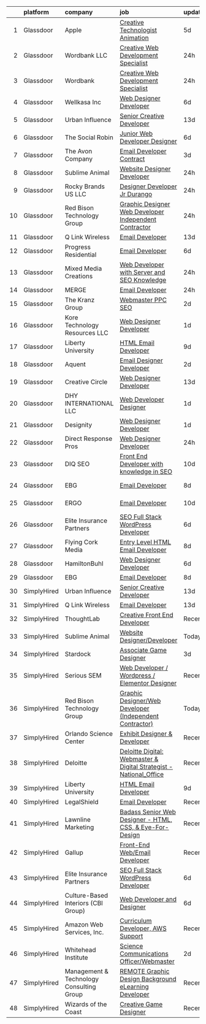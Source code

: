 

|    | platform    | company                                  | job                                                                                                                                                                                                                                                                                                                                                                                                                                                                                                                                                                                                                                                                                                                                                                                                                                                                                                                      | update_time   | location                  |
|---:|:------------|:-----------------------------------------|:-------------------------------------------------------------------------------------------------------------------------------------------------------------------------------------------------------------------------------------------------------------------------------------------------------------------------------------------------------------------------------------------------------------------------------------------------------------------------------------------------------------------------------------------------------------------------------------------------------------------------------------------------------------------------------------------------------------------------------------------------------------------------------------------------------------------------------------------------------------------------------------------------------------------------|:--------------|:--------------------------|
|  1 | Glassdoor   | Apple                                    | [Creative Technologist   Animation](https://www.glassdoor.com/partner/jobListing.htm?pos=126&ao=1136043&s=58&guid=000001838d3f4d42a14a856023a36591&src=GD_JOB_AD&t=SR&vt=w&cs=1_174d0bd8&cb=1664522080005&jobListingId=1008160218699&jrtk=3-0-1ge6jujb12i7b001-1ge6jujbqklui801-fbd191514e7d56a8-)                                                                                                                                                                                                                                                                                                                                                                                                                                                                                                                                                                                                                       | 5d            | Cupertino, CA             |
|  2 | Glassdoor   | Wordbank LLC                             | [Creative Web Development Specialist](https://www.glassdoor.com/partner/jobListing.htm?pos=125&ao=1136043&s=58&guid=000001838d3f4d42a14a856023a36591&src=GD_JOB_AD&t=SR&vt=w&ea=1&cs=1_30a0a669&cb=1664522080005&jobListingId=1008171320727&jrtk=3-0-1ge6jujb12i7b001-1ge6jujbqklui801-c6c79f09952a0590-)                                                                                                                                                                                                                                                                                                                                                                                                                                                                                                                                                                                                                | 24h           | Denver, CO                |
|  3 | Glassdoor   | Wordbank                                 | [Creative Web Development Specialist](https://www.glassdoor.com/partner/jobListing.htm?pos=123&ao=1136043&s=58&guid=000001838d3f4d42a14a856023a36591&src=GD_JOB_AD&t=SR&vt=w&cs=1_69fcaa5b&cb=1664522080004&jobListingId=1008172499957&jrtk=3-0-1ge6jujb12i7b001-1ge6jujbqklui801-03a3dafd97bd46e7-)                                                                                                                                                                                                                                                                                                                                                                                                                                                                                                                                                                                                                     | 24h           | Denver, CO                |
|  4 | Glassdoor   | Wellkasa Inc                             | [Web Designer Developer](https://www.glassdoor.com/partner/jobListing.htm?pos=108&ao=1110586&s=58&guid=000001838d3f4d42a14a856023a36591&src=GD_JOB_AD&t=SR&vt=w&ea=1&cs=1_23ca847e&cb=1664522080003&jobListingId=1008158726924&cpc=F1339989C5CB8906&jrtk=3-0-1ge6jujb12i7b001-1ge6jujbqklui801-64b475efa8964fbd--6NYlbfkN0BdDHiSlq2TKVYTvK036ioTcRDjelCKzvFOpLFiF--0iYywErtz7uGZ-92vhE2ktUvlq98-sndBfZrXxv_ocfrE0XFUVCaf35SpJWwfn1zYGc9UbipOHtfrKrjms-KJ8FQkoywJ2aZMAyeOhwh7wfN33fdYW0oT13cgoa1ojk533IT7nEGSQe3CdKHtaG8IrZc37ufzchWwNygWAHlfTqMP_U6qvij5s95IeGDV5RlEgxtgqooOfHmwlaGRzq0XhcJJmznPQMxwrbsjrkoJtmsjNuuSoDbyajrHaIdrIENbqoZwRxvZgn9eyj_PpK1AybIPMRVN_CprBOV9R-glV7kSYKM8Uimzbfjp5jwfKcVOR9P542ls9mcAtofLueMd_IL8tUhMoZgyy1dmP2Qz_ehbend7iQ1kchZi4unV-HHPt5ORDCGoWH0nZaqkj9mOPrzmFko8mq2d8bBS9raFeFm-IR4FfzQpcaw_bf0wEuJELG5EWAmovaew2cfJRR9n4fOSSe5n-SXZ9g%3D%3D)                                            | 6d            | Scottsdale, AZ            |
|  5 | Glassdoor   | Urban Influence                          | [Senior Creative Developer](https://www.glassdoor.com/partner/jobListing.htm?pos=129&ao=1136043&s=58&guid=000001838d3f4d42a14a856023a36591&src=GD_JOB_AD&t=SR&vt=w&cs=1_fe93619a&cb=1664522080005&jobListingId=1008145206889&jrtk=3-0-1ge6jujb12i7b001-1ge6jujbqklui801-27d6dc21dcf7713e-)                                                                                                                                                                                                                                                                                                                                                                                                                                                                                                                                                                                                                               | 13d           | Remote                    |
|  6 | Glassdoor   | The Social Robin                         | [Junior Web Developer Designer](https://www.glassdoor.com/partner/jobListing.htm?pos=111&ao=1110586&s=58&guid=000001838d3f4d42a14a856023a36591&src=GD_JOB_AD&t=SR&vt=w&ea=1&cs=1_4392b19d&cb=1664522080004&jobListingId=1008158385207&cpc=654405A9B1E0A9F5&jrtk=3-0-1ge6jujb12i7b001-1ge6jujbqklui801-a4700ca198d49a1e--6NYlbfkN0BVEiCwtio_zq3mOGmhG3aHdQny94tlzy-k67z9IkphDraalBvzlH_uzJy8THcCVP2waJSd3yiwSETxdtK4p7WGdYe6iEdQIgLTJgRkgtmaAG-Ira_mL4q6O-3H-ODYq0f377Ah1rO660J0oLi7zvjCMqIM9s-nWo1gLlJP3or2dewY9edJ01451bpvce_yHEeaBLThY4s-A4wG18o3giBPvyV6l1tMoJ1viLAUBcNN3rcaXnweMa1g1D_oyCuvIFemhiCBnSJ9QUCneP3FUtaeGbj95XR-4psVw8_g5Gjkuy65lU4onFiqi6OsbI-NhnaK9AgYcDR_Qc2tOkyAmi05WX0LSE297oBEsLqYJKHixssQTw50zhdJGpcQ55RmODpmTkdnLRmat03p7ZZJR2lvSL-7yqmOJ7on0o72AOEVRM6nbNxXd8prwBwUkdScyC9Ts8PpkLzUH2lZS_mFajoyVuvv-3i8N05wpvFm3yLY9iXTBXhg8F0PpSXsV8eDZy5Wf8s3sljLeg%3D%3D)                                     | 6d            | Dallas, TX                |
|  7 | Glassdoor   | The Avon Company                         | [Email Developer  Contract ](https://www.glassdoor.com/partner/jobListing.htm?pos=130&ao=1136043&s=58&guid=000001838d3f4d42a14a856023a36591&src=GD_JOB_AD&t=SR&vt=w&cs=1_79e6053b&cb=1664522080005&jobListingId=1008162792934&jrtk=3-0-1ge6jujb12i7b001-1ge6jujbqklui801-b7408ea2e7c3ffd8-)                                                                                                                                                                                                                                                                                                                                                                                                                                                                                                                                                                                                                              | 3d            | New York, NY              |
|  8 | Glassdoor   | Sublime Animal                           | [Website Designer Developer](https://www.glassdoor.com/partner/jobListing.htm?pos=114&ao=1136043&s=58&guid=000001838d3f4d42a14a856023a36591&src=GD_JOB_AD&t=SR&vt=w&ea=1&cs=1_96188df5&cb=1664522080004&jobListingId=1008171544420&jrtk=3-0-1ge6jujb12i7b001-1ge6jujbqklui801-f0681a40b79ee175-)                                                                                                                                                                                                                                                                                                                                                                                                                                                                                                                                                                                                                         | 24h           | Remote                    |
|  9 | Glassdoor   | Rocky Brands US  LLC                     | [Designer Developer  Jr   Durango](https://www.glassdoor.com/partner/jobListing.htm?pos=121&ao=1136043&s=58&guid=000001838d3f4d42a14a856023a36591&src=GD_JOB_AD&t=SR&vt=w&cs=1_b42b04a4&cb=1664522080004&jobListingId=1008171506609&jrtk=3-0-1ge6jujb12i7b001-1ge6jujbqklui801-30142eb6d244303e-)                                                                                                                                                                                                                                                                                                                                                                                                                                                                                                                                                                                                                        | 24h           | Nelsonville, OH           |
| 10 | Glassdoor   | Red Bison Technology Group               | [Graphic Designer Web Developer  Independent Contractor ](https://www.glassdoor.com/partner/jobListing.htm?pos=116&ao=1136043&s=58&guid=000001838d3f4d42a14a856023a36591&src=GD_JOB_AD&t=SR&vt=w&ea=1&cs=1_c12c2619&cb=1664522080004&jobListingId=1008171145371&jrtk=3-0-1ge6jujb12i7b001-1ge6jujbqklui801-799d36e0647a86d9-)                                                                                                                                                                                                                                                                                                                                                                                                                                                                                                                                                                                            | 24h           | Remote                    |
| 11 | Glassdoor   | Q Link Wireless                          | [Email Developer](https://www.glassdoor.com/partner/jobListing.htm?pos=101&ao=1110586&s=58&guid=000001838d3f4d42a14a856023a36591&src=GD_JOB_AD&t=SR&vt=w&ea=1&cs=1_e053fd84&cb=1664522080002&jobListingId=1008145499494&cpc=5AD91290C07BA34D&jrtk=3-0-1ge6jujb12i7b001-1ge6jujbqklui801-5acae6bc754706ba--6NYlbfkN0C1n-7uwLBmXreK9Hz04i1NaXR3ByHk8AHoFYtQOHcucujL0OejuP43GxcqxQKYyI1W-t8fCmKdoVAY_woidZTYObswFalwwu3_ZBaqOTgQTfoYV6OAR275QxWBvQtRt_08BsXQuZ6eSHeXgyrAJvQD2zODIrOOvmY3b8zt6W3mfgimadwcqXogSco_AI7Ry8OEXruG4Pe1W_lCSdUzeNISYSiLrDjKdo2JxPRL_NXdTCxXUrvVkMJMMhH0-tShDM3dpSwQF4pBB5W55-V802UMO3bBz_nINJWuIEs-bdlZqGIjNnkkk28WzgOch5bVTB2vv6skS4kvnsGSNVemidF4hI5e3pyIu49elTlGmb49HXuAm2YYPF0C59sNt9f4OhTEA9aQVHBvl_fUmInQFTIY97BfoPYiP2-d_a22vmW7ssAtXq7KkCwjtaWZ4TT9dijFUdaAHTDOsQQWLRC9ECKrWcqZYAM87Xm9TJieiFa8VxUMoWfdcbg0zpMF7w0tUKyTL0edS-12zg%3D%3D)                                                   | 13d           | Dania, FL                 |
| 12 | Glassdoor   | Progress Residential                     | [Email Developer](https://www.glassdoor.com/partner/jobListing.htm?pos=127&ao=1136043&s=58&guid=000001838d3f4d42a14a856023a36591&src=GD_JOB_AD&t=SR&vt=w&ea=1&cs=1_98525eb5&cb=1664522080005&jobListingId=1008158897178&jrtk=3-0-1ge6jujb12i7b001-1ge6jujbqklui801-f154aef869fffa24-)                                                                                                                                                                                                                                                                                                                                                                                                                                                                                                                                                                                                                                    | 6d            | Remote                    |
| 13 | Glassdoor   | Mixed Media Creations                    | [Web Developer with Server and SEO Knowledge](https://www.glassdoor.com/partner/jobListing.htm?pos=122&ao=1136043&s=58&guid=000001838d3f4d42a14a856023a36591&src=GD_JOB_AD&t=SR&vt=w&ea=1&cs=1_332a185a&cb=1664522080004&jobListingId=1008171604899&jrtk=3-0-1ge6jujb12i7b001-1ge6jujbqklui801-c475aacd3b6c921d-)                                                                                                                                                                                                                                                                                                                                                                                                                                                                                                                                                                                                        | 24h           | Remote                    |
| 14 | Glassdoor   | MERGE                                    | [Email Developer](https://www.glassdoor.com/partner/jobListing.htm?pos=117&ao=1136043&s=58&guid=000001838d3f4d42a14a856023a36591&src=GD_JOB_AD&t=SR&vt=w&cs=1_0cd7fed3&cb=1664522080004&jobListingId=1008171055566&jrtk=3-0-1ge6jujb12i7b001-1ge6jujbqklui801-965ae768e3e6e0d5-)                                                                                                                                                                                                                                                                                                                                                                                                                                                                                                                                                                                                                                         | 24h           | Denver, CO                |
| 15 | Glassdoor   | The Kranz Group                          | [Webmaster   PPC   SEO](https://www.glassdoor.com/partner/jobListing.htm?pos=128&ao=1136043&s=58&guid=000001838d3f4d42a14a856023a36591&src=GD_JOB_AD&t=SR&vt=w&ea=1&cs=1_0945f44a&cb=1664522080005&jobListingId=1008165010724&jrtk=3-0-1ge6jujb12i7b001-1ge6jujbqklui801-d6a75ba9a9a9c038-)                                                                                                                                                                                                                                                                                                                                                                                                                                                                                                                                                                                                                              | 2d            | Remote                    |
| 16 | Glassdoor   | Kore Technology Resources  LLC           | [Web Designer Developer](https://www.glassdoor.com/partner/jobListing.htm?pos=106&ao=1110586&s=58&guid=000001838d3f4d42a14a856023a36591&src=GD_JOB_AD&t=SR&vt=w&ea=1&cs=1_72ec08ec&cb=1664522080003&jobListingId=1008168463791&cpc=DFCAFF9DFE7B86C3&jrtk=3-0-1ge6jujb12i7b001-1ge6jujbqklui801-d99799034ddfdec0--6NYlbfkN0Dx3r3E47sSe5bB3PIy1uzBZvlB7xy2NhfhZMlxQTsxrAQD8T1sSXSY8Rvdj3_bO-JcrwrlPRkVWt-OYtuHFfH5uDGKVFsD87ESD834f4rUqh0pVxUTQIaidqLsggl-BXlEEx722qIdsF-wX37nh6cO0YuXnQVImALmluIcCr8Q1CVAI49k3Jz8zy13cuv5UMY2hSZgg7Ws6jWp5pR7bbNtV7bebSwGbXzOJE1in76t6CsDOt2aqzHSQF72qehg0CI1B24HF-JbmFpJF_y5Yl2L2dsEB7f6ezCZPprE5KhWTqN2rGMM44tdgcPqhUZgBFw_fSnI7Tb-U_wVQnBPQNmULM_UCd4IWGqofk4Ms9eUUyo5onnqw7pHUJ-mnRzgMzyp2m_msqLIMfhL-rjKdcTQLzI9ndqcpJ7X3riFa-JXlYzcdpy59-nO1J0ZMwoMvHaWtSjhQekTX8CVSqko8fxDXE79wT8TFvmWUfvVopl-oskk_leV8qgdHY6HjFBGe8HAIhfFdI5WeQ%3D%3D)                                            | 1d            | Pittsburgh, PA            |
| 17 | Glassdoor   | Liberty University                       | [HTML Email Developer](https://www.glassdoor.com/partner/jobListing.htm?pos=102&ao=1110586&s=58&guid=000001838d3f4d42a14a856023a36591&src=GD_JOB_AD&t=SR&vt=w&ea=1&cs=1_5c78da60&cb=1664522080002&jobListingId=1008151666447&cpc=8795CF9063CD573D&jrtk=3-0-1ge6jujb12i7b001-1ge6jujbqklui801-03f53513057877f3--6NYlbfkN0DHcE3Yf712Agg8ZUXPGnqUMnlB1FJ9ngFGtC1q6_ct6MWlnKqlMTtVGixI92paWSuDYXUyQe_64BfCn8KF_3C96MVvzeGRhxw6z5b6qEmOgiZwOYmI0xeitNxYHnJPJYcvuNwQpA5Tu-nP56s8N1U8FD5-TrOwJ6r9wrLiTwJ0dhToQ2xlqjxmM0APfqExfgWtU7qghq2MObt_RbVjgCsMhifRVVtQZ3UvERETlKajkVFIDY4XzCMO1w8Ta3EPUc43luv2CtoOqvXd2UdS17yOMRvW-eEYpz6tEEXUsr3HSEmMtKwlk25LkKzydgWFCP6zH77T8Gpri2qWYJ7UwodNBVpWo_2pMhj8RaTdxPzk1V6S4skmUJzMp8S-nFhdw5xrz1bQJs_mj3M2p60daTd76c_EZUyHfWdPvJxgE4Xgdm4T_o7cqIls_wK9nxkLE12ep_UdMfvwOdAosRwuzSVU-Qp5qoCyyqpWTpZ2gzy_6z_Ef8ox6bU7Ug6h66OEDgs%3D)                                                            | 9d            | Remote                    |
| 18 | Glassdoor   | Aquent                                   | [Email Designer   Developer](https://www.glassdoor.com/partner/jobListing.htm?pos=113&ao=1110586&s=58&guid=000001838d3f4d42a14a856023a36591&src=GD_JOB_AD&t=SR&vt=w&cs=1_c8cd83e2&cb=1664522080004&jobListingId=1008166262011&cpc=9908D8D4413DBB8A&jrtk=3-0-1ge6jujb12i7b001-1ge6jujbqklui801-622daec645d04420--6NYlbfkN0DMrcEu7yrtATojKJA7cEzGQ3FdRGWLh0CZQInL4ECGI9gD0Wolx9R2v-Aex0-GK041Xi4dp_6ULFO3w_3LjU2BMF0LvuMsSSgW2c2SrVk5hdgSQpFu_tq878gARf3FLqSuPRG17dymVYsAydq41QtQqFJ_aWvMga7qWcq_H2p5jD6zforfSxfCnfF-5hYkQdUyO0m_MV0_rKiv88CJBLYYu8HgEi4DQtv2xchrMbwCIJQ0uTYPILd7Rr2LyxXrQ3uexTFaScu3p9NKsgNxX2YsGZeMiZKZ7t_9GIjjs5b9WYSTFPx4JQc4XGMPQOrbb6yANRX5E7Xcfqr8itwgZ82BoNMUX86B5G8pqKRPyx6f4qAyo2YH6FX9CymYOJFbnqbl-DpC0Y5gMGcHAQA_a0UanzFJDpWsyMyYNTMrpl6sb2ru2ilxJXOAa8u5qVN0YPEM2r6_-TSMyg%3D%3D)                                                                                                             | 2d            | Richmond, VA              |
| 19 | Glassdoor   | Creative Circle                          | [Web Designer   Developer](https://www.glassdoor.com/partner/jobListing.htm?pos=112&ao=1110586&s=58&guid=000001838d3f4d42a14a856023a36591&src=GD_JOB_AD&t=SR&vt=w&cs=1_0849d622&cb=1664522080004&jobListingId=1008144518073&cpc=334ABAF5D42DC775&jrtk=3-0-1ge6jujb12i7b001-1ge6jujbqklui801-509f68923e5c071b--6NYlbfkN0BPwlZa85gbT4Q3XYQoU_uQn0Qmw9zd_9UNfmcwtqAVud1yvyq1Z4UAlx1bxhDUi3IylK4O56pvEW6nbq40hYO2z1Zqn6T_tUYXwOh7VB0bbJVVxeqDOCJla6Nk70emjPvRumMlH-6lYRvkogN5p-649NG-Yh8cwCHV7E95Ji0fYFma_3oYiCNKCCj2jQBJZYPcLTlYU99daiHS8Y6qi6rKZ61hh601UGuC_wDoDIsSux3-GzuYsr-k-0Yj_ng16m5GuAPszvOjzZJzRNK_hfiR41JxkwetI700NqLTLMBz71el9Rjwsob67EFEtLU2klEIq-jTP0QuyQibJmtZ1SgG8ggmDxflrOORf662_Ug63X29CsKDiBTp7eIrL2QorSEM5Aw3McDBP2C_933QhmcwKdsvO1w-ejK1EMLl9jLCQmMXfEUOzFElCyY0vU1H4HYFUWe4rXo_rrcipLBT6mcQ37J2bqj9zAIQ5BhFIER2MFEr-yEsmtGu04cSPRSxowNxvk6t4kbm7Q%3D%3D)                                               | 13d           | Irving, TX                |
| 20 | Glassdoor   | DHY INTERNATIONAL LLC                    | [Web Developer Designer](https://www.glassdoor.com/partner/jobListing.htm?pos=110&ao=1110586&s=58&guid=000001838d3f4d42a14a856023a36591&src=GD_JOB_AD&t=SR&vt=w&ea=1&cs=1_eb45533b&cb=1664522080004&jobListingId=1008168077462&cpc=32EE424DE2B657EB&jrtk=3-0-1ge6jujb12i7b001-1ge6jujbqklui801-1a5e4fa3e12341dc--6NYlbfkN0D788tVLZnHYB2JKTLmCXo4PydfvtZKcdbYx6lxKaz3IlftlMCfsI1zAt_-TLVgxMF5z96zPYuNRhJhAbnygqwNwI6ZmUvbYDNH3mqctEki1KyS1BSVSplvI0LQuHsKydrERtTfS7l5Kf3yU1BfLgx6hgKJTy2eBISfiLP66AiuAScTcINeagKQ4AwMFuAmmIeoGgiLuhZBPMj2FguavodfvCwWOTUIvEAVEC873cNSUQ6qDEiGcmmH74ltPByGzMNZSiSr73KmSOMT6QsFyJmTKQUovZVHq3aOFz1gwToEc_0aPPMEWjAu28PzQAHTTUwydP1N8PQ5wCNPm3CnHChrSMkbc00Q1MOBY3nGwv-IKsLb9l0p5set-hRDasZv7bzNtKBJGYY0-nI5JYBPZisQEzC_MXOQqlhy1xK8zDXxHLua5RfrYuQUyViQpbBJp6lpXxE9yIdkQET2cd4qhLWa_nxm663YZIPhcJRjkk9UCTonQYw1Co8H02z5rYVws7gQsPT_pPxhug%3D%3D)                                            | 1d            | Long Island City, NY      |
| 21 | Glassdoor   | Designity                                | [Web Designer Developer](https://www.glassdoor.com/partner/jobListing.htm?pos=118&ao=1136043&s=58&guid=000001838d3f4d42a14a856023a36591&src=GD_JOB_AD&t=SR&vt=w&ea=1&cs=1_4cae23c3&cb=1664522080004&jobListingId=1008168777340&jrtk=3-0-1ge6jujb12i7b001-1ge6jujbqklui801-35c27d05ffd76b06-)                                                                                                                                                                                                                                                                                                                                                                                                                                                                                                                                                                                                                             | 1d            | Remote                    |
| 22 | Glassdoor   | Direct Response Pros                     | [Web Designer Developer](https://www.glassdoor.com/partner/jobListing.htm?pos=109&ao=1110586&s=58&guid=000001838d3f4d42a14a856023a36591&src=GD_JOB_AD&t=SR&vt=w&ea=1&cs=1_2365eb6f&cb=1664522080003&jobListingId=1008171711983&cpc=4B86475FAF393599&jrtk=3-0-1ge6jujb12i7b001-1ge6jujbqklui801-6fca22d9360f4209--6NYlbfkN0BzyIYrTMR_AjNKh_kvAG8N613gtHPANQ3sdLTkrtBd-8karw_UYrYBjbBYbyiHKK0dGIQVaxyM8si7W5UpmK_HjIuAaH5ap2au1XQUdCX735tEgxeISR4A-lL_EFNmbj4IHj87YKvJeZTCYp6uxFZDcygWKrNHbA8xBLNzqsyImMYc0UDntqn2WYjupi6bEzNNZaN-xsU_MNkYLHSRl2p01hE3qXgkwKPKFQ-YJzy5VzCDeqqiqnVRng1L8oHhUkvzaLS0C_gTejCluKV2-iuw6PF101AAO8CEDgXAhuW8_WeTtdnCbJaXA0qyqbuF5mniGh2JKFZgOZcpFziki19kH5N61TG43lbAiviFC_ZhZIqQQFnRbfl7s_ePP_oCsaExEh6vFeBWXDzmcuEVFpaQ_REhqRIpm2sxW_pBBroQCNQZsEr3b2lSeq7E1G8LOzv9RcQMTTOdS_emHTFF4ks5t26AK2NK_2v3Djxpt6OhfFreQ4GHtVaYVB-Kqn6jAKmA4gTiqOwb8Q%3D%3D)                                            | 24h           | Delray Beach, FL          |
| 23 | Glassdoor   | DIQ SEO                                  | [Front End Developer with knowledge in SEO](https://www.glassdoor.com/partner/jobListing.htm?pos=120&ao=1136043&s=58&guid=000001838d3f4d42a14a856023a36591&src=GD_JOB_AD&t=SR&vt=w&ea=1&cs=1_8a683012&cb=1664522080004&jobListingId=1008149803097&jrtk=3-0-1ge6jujb12i7b001-1ge6jujbqklui801-ee95c5c2ad66a98d-)                                                                                                                                                                                                                                                                                                                                                                                                                                                                                                                                                                                                          | 10d           | Remote                    |
| 24 | Glassdoor   | EBG                                      | [Email Developer](https://www.glassdoor.com/partner/jobListing.htm?pos=105&ao=1110586&s=58&guid=000001838d3f4d42a14a856023a36591&src=GD_JOB_AD&t=SR&vt=w&ea=1&cs=1_60c9cddc&cb=1664522080003&jobListingId=1008155179808&cpc=6BBECBC74F3AC36E&jrtk=3-0-1ge6jujb12i7b001-1ge6jujbqklui801-11c7121c53daf6ec--6NYlbfkN0CGHq1MJnkK8F4V1fAcTx22M1KbVuTsSK4uMyV0HySEDY2sob4WxX3sNiaM8dxrRRI4PWW4nk64U5JBc-Y8o6JcBkVEgqJdYNNwe6kzDBoy7PXcSE8oBNN36OjMUcNjO4NCvcksOgo40LT40jU69vg3WON1HCGD8WsOglbyyjVjZXWudzfExmObFoeGgCShclWBzB28bpJhp2yrwZR5ZIY2TbfwnmSkktytNliHUBnWIX3He_GlcTXS6faXJKwC6qF1RU7t0giRNYg6PUeymISRX6shl3hea8sJwwoNm1HxhaFn54J_HP1lGlhGPSQh_jciM85cGO25wIaLelOAJfZTSPYEuSxkcWq6fvUz-N4kTehYngTgCXL2fEPxu930Zvp5lHywrtRxYqhJSZIKZoI3UbpYZd81606EkPqg3ZZPVNOO8SQDtTDrR92L4zMz-J3jDeBSbUNU_GyxKTdi2UHWo1mPGUzNej6xnjZwuGU4w539K1t0XUv3ae2aOjkIJet0JXF_-oavWC2vH7T8yV8XeQc_X62uExZpJMPB91BBey7C5JElabybWbotIcl0vXg%3D) | 8d            | New York, NY              |
| 25 | Glassdoor   | ERGO                                     | [Email Developer](https://www.glassdoor.com/partner/jobListing.htm?pos=115&ao=1136043&s=58&guid=000001838d3f4d42a14a856023a36591&src=GD_JOB_AD&t=SR&vt=w&ea=1&cs=1_efebbb8c&cb=1664522080004&jobListingId=1008149160717&jrtk=3-0-1ge6jujb12i7b001-1ge6jujbqklui801-d3a7b0f5214460bb-)                                                                                                                                                                                                                                                                                                                                                                                                                                                                                                                                                                                                                                    | 10d           | New York, NY              |
| 26 | Glassdoor   | Elite Insurance Partners                 | [SEO Full Stack WordPress Developer](https://www.glassdoor.com/partner/jobListing.htm?pos=104&ao=1110586&s=58&guid=000001838d3f4d42a14a856023a36591&src=GD_JOB_AD&t=SR&vt=w&ea=1&cs=1_83dec484&cb=1664522080003&jobListingId=1008158190005&cpc=6193B0C32834B022&jrtk=3-0-1ge6jujb12i7b001-1ge6jujbqklui801-a0ea9245d6fa4c82--6NYlbfkN0B4jp5mfsiLEiFpPCxOna81i2z6rJx9ZIZWhVZJ6SFnYXCWJwwq39Svy5SwSHXL2CDEWkrfSIEY8rD4Kf7vONLJXSv1Oo2u736C5bxpelPlGVSoiTMe03Fob9AlcWAREJIAC9c8n53pLR62aGQfxVorOh5ZWjsD5KTctigLkjCy8siiZWO94SHQ1MP3sGNr5mQgGkigplaFvbn_mArntSscjfhEfr3vLSMumBdh7rDoYIMRkVFaInMq1M5D-ip6jBNQFWKy15ybs1h2XI9mPoTLf7EoUIZryPqqEYxitasWmMeow0ggQ_hN0qulbc46WXTY_QRG3SkpTy8oK1zaJxVlmJ9XiScGJ01oROINPSU0o3KFlZTzcgCSzLa7t6rlHit66Qf3KIgKsdCZ1UgXyxV6dFZaeAoRIRdYc70Fxohnu38hRdYv0Z6MnTs6JBQPItzivgpsMq2cGe32Z5QcJjwjQpSseL3x7jk0RVQb_-Egj1xxURZ-PvatKbivEvll7l4TORA9n3NaubR2T7N9Ej0M)                            | 6d            | Remote                    |
| 27 | Glassdoor   | Flying Cork Media                        | [Entry Level HTML Email Developer](https://www.glassdoor.com/partner/jobListing.htm?pos=124&ao=1136043&s=58&guid=000001838d3f4d42a14a856023a36591&src=GD_JOB_AD&t=SR&vt=w&cs=1_15ed34b0&cb=1664522080005&jobListingId=1008152841850&jrtk=3-0-1ge6jujb12i7b001-1ge6jujbqklui801-41bf9f4e9999314a-)                                                                                                                                                                                                                                                                                                                                                                                                                                                                                                                                                                                                                        | 8d            | Pittsburgh, PA            |
| 28 | Glassdoor   | HamiltonBuhl                             | [Web Designer Developer](https://www.glassdoor.com/partner/jobListing.htm?pos=107&ao=1110586&s=58&guid=000001838d3f4d42a14a856023a36591&src=GD_JOB_AD&t=SR&vt=w&ea=1&cs=1_b583b059&cb=1664522080003&jobListingId=1008158597606&cpc=6945AE2F4B03E059&jrtk=3-0-1ge6jujb12i7b001-1ge6jujbqklui801-85490882144fd161--6NYlbfkN0CsvGRZbeWXy7T_FdI8kH1f0ZYakdqkbhVCS9dk-U2LcbO7TWKGV0_G2dU5JZ-MBi8Mb8JCsb10BlTzXqxx61ZtwYGwEh_YY3aOydQ3YrOSZwQG39k8QbUx3F7BcnXSBIhmZUOEGtc9dVgL2PIjY2VdyquHx2Gr_6a1X8bbPRdEZe99aTmirVMrK2BLHYiJLSgZOkAHfwJTKE69S_ThsmW1J7VTayJNtGrK5OuRGE8XegcoPyi5xNdfR6T_m0JYpZnQp9jAydGNpF1myXn5gh1TZSNJWUpZwxJ_jWOFwzsWWUEC7cqWXVFDwv6xyrGOn259K4KaYXTAYyCDSgIcbSz0cuhlQJMROECZIwPzQMaFUNAkjEJUP2jQePx2Z_r_BcxtvmxgVnULBIb8zbgm1PUgoj4HlZCzdoZICZWyW4YdVdiI74q1nmOC5NN9AI5T1oT44oYOpjh6NU9MCzGI9DVx3J27ewYkH3JA04wXuFwnpYCnDvzT55nBGWiuwg5KLM-rtcLv3tLknw%3D%3D)                                            | 6d            | Fairfield, NJ             |
| 29 | Glassdoor   | EBG                                      | [Email Developer](https://www.glassdoor.com/partner/jobListing.htm?pos=103&ao=1110586&s=58&guid=000001838d3f4d42a14a856023a36591&src=GD_JOB_AD&t=SR&vt=w&ea=1&cs=1_ce8d335e&cb=1664522080003&jobListingId=1008155179878&cpc=8CDBB1EC89CF7160&jrtk=3-0-1ge6jujb12i7b001-1ge6jujbqklui801-0cf2d650b1241a42--6NYlbfkN0CGHq1MJnkK8F4V1fAcTx22M1KbVuTsSK4uMyV0HySEDY2sob4WxX3sNiaM8dxrRRI4PWW4nk64U5LS0ksKGxjRfcxXonHEntuje1qEiuY8JipbLCUpMIGyRwnJe74w7o_Umpouq2heJbYzv_zhvgTJuGHP7gCijAgVulDxgkyEBKJI_CCzX466xUpCPsnkPZMcsBqi_MzJjCcSPyTvQBvu8C89t3Kx3iO6xVYXBEN2TxOuTgxy5S_800oxP2HRMlaKD6-_QLUUTpnLd4m8B8wPAtIjCNhV_VnkM-M4VyJ0gK3WdcxlS-VPnJtEAUNrjNZ5IYWyxAmavrEZ5kwrBFoKo54C29oVQXsluwJAcOGjOPq8PYYNh9mSpTAFolTHrQqF4O1qjTqpYENE7k7r1dpWxDMc_QkcuPm0lL2kjTlZ9Eee9IsI4K1EUXiLqxzF8AAz7e0IsZ50tXtKJR5co6ZlAnSAiYc-yCSoisAIzr9_49I6UI2IJDfEkc_xEOfigV8vVcxfTavTb_PoabopoIRHkd8pqusgFTO22KU_qrZ4075ppLAHJ7tKSSW3APxLMXY%3D) | 8d            | Miami, FL                 |
| 30 | SimplyHired | Urban Influence                          | [Senior Creative Developer](https://www.simplyhired.com/job/lpE_bL-yjqpHSloyTj3b2W_ymBr2Qt4fxKsCaBDIyNYur2UKulPh3g?q=creative+developer)                                                                                                                                                                                                                                                                                                                                                                                                                                                                                                                                                                                                                                                                                                                                                                                 | 13d           | Remote                    |
| 31 | SimplyHired | Q Link Wireless                          | [Email Developer](https://www.simplyhired.com/job/ERKBckmKU_GUZZ9ZCs_7FwORMR8lo-YumrmsSyex9sX_19dVAO-IYQ?q=creative+developer)                                                                                                                                                                                                                                                                                                                                                                                                                                                                                                                                                                                                                                                                                                                                                                                           | 13d           | Dania, FL                 |
| 32 | SimplyHired | ThoughtLab                               | [Creative Front End Developer](https://www.simplyhired.com/job/mgyrVi9xGEdxnGefTgk-b1MEAbWAmB7-1ZjyK984IfKjhJP0_X6Krg?q=creative+developer)                                                                                                                                                                                                                                                                                                                                                                                                                                                                                                                                                                                                                                                                                                                                                                              | Recently      | Remote                    |
| 33 | SimplyHired | Sublime Animal                           | [Website Designer/Developer](https://www.simplyhired.com/job/CDuXwPf3gtRpF2_OLnI2AbtLxSYWbEX2LrkeTTONjL_ZJ0rC6PuTDw?q=creative+developer)                                                                                                                                                                                                                                                                                                                                                                                                                                                                                                                                                                                                                                                                                                                                                                                | Today         | Remote                    |
| 34 | SimplyHired | Stardock                                 | [Associate Game Designer](https://www.simplyhired.com/job/EfxXooYL9yQ4fTQBXbn8W7C1CYyrJTt8cEL6ZgebYPtIAoFJDW__Rg?q=creative+developer)                                                                                                                                                                                                                                                                                                                                                                                                                                                                                                                                                                                                                                                                                                                                                                                   | 3d            | Plymouth, MI              |
| 35 | SimplyHired | Serious SEM                              | [Web Developer / Wordpress / Elementor Designer](https://www.simplyhired.com/job/aCf_9_ugq9Xy9HyGkNLILKPG6qCWF7PUYz5r9eHDEN88XxCoYc1qPA?q=creative+developer)                                                                                                                                                                                                                                                                                                                                                                                                                                                                                                                                                                                                                                                                                                                                                            | Recently      | Remote                    |
| 36 | SimplyHired | Red Bison Technology Group               | [Graphic Designer/Web Developer (Independent Contractor)](https://www.simplyhired.com/job/UbXt7iMUI_1dCuBUn9TdYrGv8eby8DrQ1_szGWGDgN9rN3fa-Ik_hw?q=creative+developer)                                                                                                                                                                                                                                                                                                                                                                                                                                                                                                                                                                                                                                                                                                                                                   | Today         | Remote                    |
| 37 | SimplyHired | Orlando Science Center                   | [Exhibit Designer & Developer](https://www.simplyhired.com/job/JpuP0DVPATVwH0-XnxFsc8nJ-z6kfBqXsh9luvt7lVv6oPB3kNfQcg?q=creative+developer)                                                                                                                                                                                                                                                                                                                                                                                                                                                                                                                                                                                                                                                                                                                                                                              | Recently      | Orlando, FL               |
| 38 | SimplyHired | Deloitte                                 | [Deloitte Digital: Webmaster & Digital Strategist - National_Office](https://www.simplyhired.com/job/qe1FSHEHnqjuBtvuc9CMu-iigRN8hP-WSTjGkoNqVqGiv5lr6d_4Ng?q=creative+developer)                                                                                                                                                                                                                                                                                                                                                                                                                                                                                                                                                                                                                                                                                                                                        | Recently      | Sacramento, CA            |
| 39 | SimplyHired | Liberty University                       | [HTML Email Developer](https://www.simplyhired.com/job/n7ZBIoizNvg1vnbsiAIDufegw0i4ApkD0M26QH770WAN4RoUlue8Ew?q=creative+developer)                                                                                                                                                                                                                                                                                                                                                                                                                                                                                                                                                                                                                                                                                                                                                                                      | 9d            | Remote                    |
| 40 | SimplyHired | LegalShield                              | [Email Developer](https://www.simplyhired.com/job/InTvnyVbqqJ0ZXH8aW9nGoLkyyPTA1D_lZhsgxpXdnwKdCgxXf_9kA?q=creative+developer)                                                                                                                                                                                                                                                                                                                                                                                                                                                                                                                                                                                                                                                                                                                                                                                           | Recently      | Remote                    |
| 41 | SimplyHired | Lawnline Marketing                       | [Badass Senior Web Designer - HTML, CSS, & Eye-For-Design](https://www.simplyhired.com/job/4LeYlf-Zfp_YILjmdpUi16aXIp6Nrjf_AWhmFXhaAek2VFqdj_u4zQ?q=creative+developer)                                                                                                                                                                                                                                                                                                                                                                                                                                                                                                                                                                                                                                                                                                                                                  | Recently      | Tampa, FL                 |
| 42 | SimplyHired | Gallup                                   | [Front-End Web/Email Developer](https://www.simplyhired.com/job/vRPm4SMwT9V47B2SUUdSmgKmAXNVscGmPwJs1NSCIwaGlRZMym1m8w?q=creative+developer)                                                                                                                                                                                                                                                                                                                                                                                                                                                                                                                                                                                                                                                                                                                                                                             | Recently      | Omaha, NE                 |
| 43 | SimplyHired | Elite Insurance Partners                 | [SEO Full Stack WordPress Developer](https://www.simplyhired.com/job/24lnphZHtgQjs-2nwAREX6KcW7DkjicIN4kTAfUOIii4Ro8DjnejQw?q=creative+developer)                                                                                                                                                                                                                                                                                                                                                                                                                                                                                                                                                                                                                                                                                                                                                                        | 6d            | Remote                    |
| 44 | SimplyHired | Culture-Based Interiors (CBI Group)      | [Web Developer and Designer](https://www.simplyhired.com/job/6AJHqP6gQVjF9PFWpJdlUGBilIovmW1zhBaULsThq6XFhEmlfc9a-Q?q=creative+developer)                                                                                                                                                                                                                                                                                                                                                                                                                                                                                                                                                                                                                                                                                                                                                                                | 6d            | San Antonio, TX           |
| 45 | SimplyHired | Amazon Web Services, Inc.                | [Curriculum Developer, AWS Support](https://www.simplyhired.com/job/VJ2mxpB_C3RiZ9WEdGHt_L8L7tDgh2uUlbSQc1Inzt2mb5hjGzhRXQ?q=creative+developer)                                                                                                                                                                                                                                                                                                                                                                                                                                                                                                                                                                                                                                                                                                                                                                         | Recently      | Remote                    |
| 46 | SimplyHired | Whitehead Institute                      | [Science Communications Officer/Webmaster](https://www.simplyhired.com/job/zTeP-7vQjHBHjhIlO625u3ZIvmb4wC7QZhiY36dXLxow8pUehdMYlg?q=creative+developer)                                                                                                                                                                                                                                                                                                                                                                                                                                                                                                                                                                                                                                                                                                                                                                  | 2d            | Cambridge, MA             |
| 47 | SimplyHired | Management & Technology Consulting Group | [REMOTE Graphic Design Background eLearning Developer](https://www.simplyhired.com/job/L4wQ1NKQRERsho4Q7vsICiLlZIHIc0C2ZNDKmJgVnzZF9SYTgS7iQg?q=creative+developer)                                                                                                                                                                                                                                                                                                                                                                                                                                                                                                                                                                                                                                                                                                                                                      | Recently      | Raleigh, NC +24 locations |
| 48 | SimplyHired | Wizards of the Coast                     | [Creative Game Designer](https://www.simplyhired.com/job/3U5NPAcld9zZ3VOc-NItCD-NzNvgqaZqPjmcmGZRZsaeN5WygOP2eA?q=creative+developer)                                                                                                                                                                                                                                                                                                                                                                                                                                                                                                                                                                                                                                                                                                                                                                                    | Recently      | Renton, WA                |